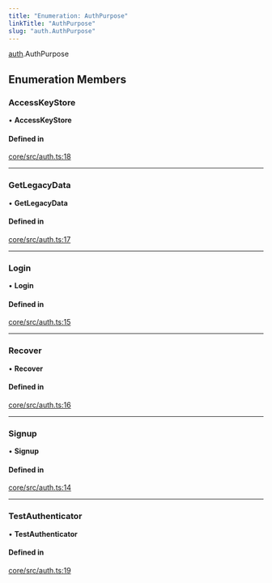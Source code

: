 ```yaml
---
title: "Enumeration: AuthPurpose"
linkTitle: "AuthPurpose"
slug: "auth.AuthPurpose"
---
```


[auth](../../modules/auth).AuthPurpose

## Enumeration Members

### AccessKeyStore

• **AccessKeyStore**

#### Defined in

[core/src/auth.ts:18](https://github.com/padloc/padloc/blob/b00eb4fd/packages/core/src/auth.ts#L18)

---

### GetLegacyData

• **GetLegacyData**

#### Defined in

[core/src/auth.ts:17](https://github.com/padloc/padloc/blob/b00eb4fd/packages/core/src/auth.ts#L17)

---

### Login

• **Login**

#### Defined in

[core/src/auth.ts:15](https://github.com/padloc/padloc/blob/b00eb4fd/packages/core/src/auth.ts#L15)

---

### Recover

• **Recover**

#### Defined in

[core/src/auth.ts:16](https://github.com/padloc/padloc/blob/b00eb4fd/packages/core/src/auth.ts#L16)

---

### Signup

• **Signup**

#### Defined in

[core/src/auth.ts:14](https://github.com/padloc/padloc/blob/b00eb4fd/packages/core/src/auth.ts#L14)

---

### TestAuthenticator

• **TestAuthenticator**

#### Defined in

[core/src/auth.ts:19](https://github.com/padloc/padloc/blob/b00eb4fd/packages/core/src/auth.ts#L19)

